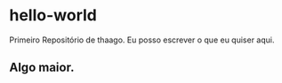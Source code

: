 # hello-world
Primeiro Repositório de thaago.
Eu posso escrever o que eu quiser aqui.
## Algo maior.
